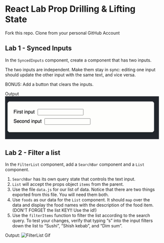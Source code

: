 # React Lab Prop Drilling & Lifting State

Fork this repo.
Clone from your personal GitHub Account

## Lab 1 - Synced Inputs

In the `SyncedInputs` component, create a component that has two inputs.

The two inputs are independent. Make them stay in sync: editing one input should update the other input with the same text, and vice versa.

BONUS:  Add a button that clears the inputs.

Output
![SyncedInputs Gif](SyncedInputs.gif)

## Lab 2 - Filter a list

In the `FilterList` component, add a `SearchBar` component and a `List` component.

1. `SearchBar` has its own query state that controls the text input.
2. `List` will accept the props object `items` from the parent.
3. Use the file `data.js` for our list of data.  Notice that there are two things exported from this file.  You will need them both.
4. Use `foods` as our data for the `List` component.  It should `map` over the data and display the food names with the description of the food item. (DON'T FORGET the list KEY!!   Use the id!)
5. Use the `filterItems` function to filter the list according to the search query. To test your changes, verify that typing “s” into the input filters down the list to “Sushi”, “Shish kebab”, and “Dim sum”.

Output:
![FilterList Gif](./FilterList.gif)


